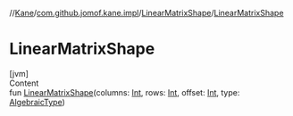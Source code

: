 //[Kane](../../index.md)/[com.github.jomof.kane.impl](../index.md)/[LinearMatrixShape](index.md)/[LinearMatrixShape](-linear-matrix-shape.md)



# LinearMatrixShape  
[jvm]  
Content  
fun [LinearMatrixShape](-linear-matrix-shape.md)(columns: [Int](https://kotlinlang.org/api/latest/jvm/stdlib/kotlin/-int/index.html), rows: [Int](https://kotlinlang.org/api/latest/jvm/stdlib/kotlin/-int/index.html), offset: [Int](https://kotlinlang.org/api/latest/jvm/stdlib/kotlin/-int/index.html), type: [AlgebraicType](../../com.github.jomof.kane.impl.types/-algebraic-type/index.md))  



